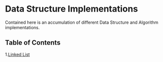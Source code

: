 # Data Structure Implementations

Contained here is an accumulation of different Data Structure and Algorithm implementations. 

## Table of Contents

1.[Linked List]()


<!--
1.[Stacks & Queues]()

1.[Trees]()

1.[Graphs]()

1.[Hash Tables]()

1.[Selection Sort]()

1.[Quick Sort]()

1.[Merge Sort]()

1.[Radix Sort]()
-->
